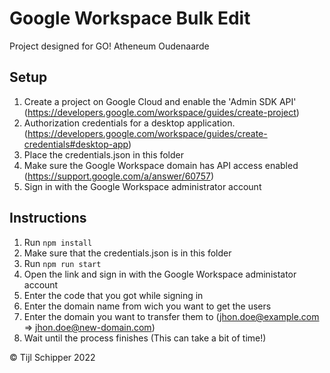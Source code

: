 # Google Workspace Bulk Edit

Project designed for GO! Atheneum Oudenaarde

## Setup
1) Create a project on Google Cloud and enable the 'Admin SDK API' 
    (https://developers.google.com/workspace/guides/create-project) 
2) Authorization credentials for a desktop application. 
    (https://developers.google.com/workspace/guides/create-credentials#desktop-app) 
3) Place the credentials.json in this folder
4) Make sure the Google Workspace domain has API access enabled 
    (https://support.google.com/a/answer/60757) 
5) Sign in with the Google Workspace administrator account

## Instructions
1) Run `npm install`
2) Make sure that the credentials.json is in this folder
3) Run `npm run start`
4) Open the link and sign in with the Google Workspace administator account
5) Enter the code that you got while signing in
6) Enter the domain name from wich you want to get the users
7) Enter the domain you want to transfer them to
    (jhon.doe@example.com => jhon.doe@new-domain.com)
8) Wait until the process finishes (This can take a bit of time!) 

© Tijl Schipper 2022